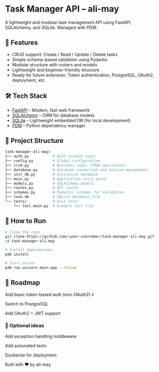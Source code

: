 # Task Manager API – ali-may

A lightweight and modular task management API using FastAPI, SQLAlchemy, and SQLite. Managed with PDM.

## 🚀 Features

- CRUD support: Create / Read / Update / Delete tasks
- Simple schema-based validation using Pydantic
- Modular structure with routers and models
- Lightweight and beginner-friendly structure
- Ready for future extension: Token authentication, PostgreSQL, OAuth2, deployment, etc.

## 🛠️ Tech Stack

- [FastAPI](https://fastapi.tiangolo.com/) – Modern, fast web framework
- [SQLAlchemy](https://www.sqlalchemy.org/) – ORM for database models
- [SQLite](https://www.sqlite.org/) – Lightweight embedded DB (for local development)
- [PDM](https://pdm.fming.dev/) – Python dependency manager

## 📂 Project Structure

```bash
task-manager-ali-may/
├── auth.py           # Auth-related logic
├── config.py         # Global configuration
├── crud.py           # Business logic (CRUD operations)
├── database.py       # Database connection and session management
├── init_db.py        # Initialize database
├── main.py           # Application entry point
├── models.py         # SQLAlchemy models
├── routes.py         # API routes
├── schemas.py        # Pydantic schemas for validation
├── task.db           # SQLite database file
└── tests/            # Unit tests
    └── test_main.py  # Example test file
```

## 🧪 How to Run

```bash
# Clone the repo
git clone https://github.com/<your-username>/task-manager-ali-may.git
cd task-manager-ali-may

# Install dependencies
pdm install

# Start server
pdm run uvicorn main:app --reload
```
## 🧱 Roadmap
Add basic token-based auth (non-OAuth2) √

Switch to PostgreSQL

Add OAuth2 + JWT support

### 🌟 Optional ideas

Add exception handling middleware

Add automated tests

Dockerize for deployment

Built with ❤️ by ali-may
